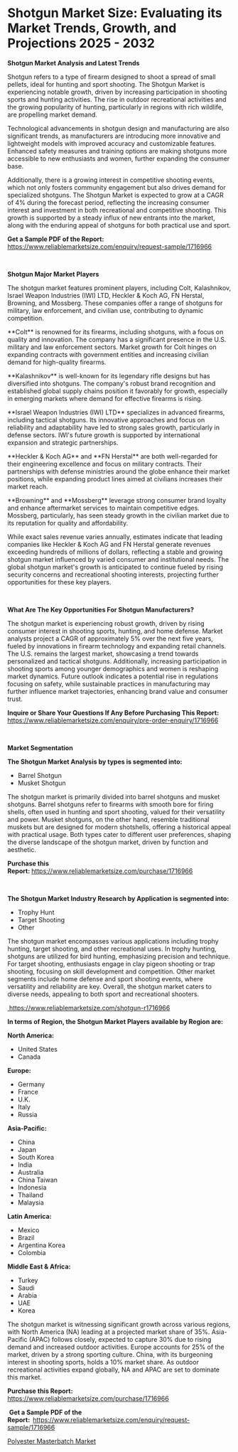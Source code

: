 <p><h1>Shotgun Market Size: Evaluating its Market Trends, Growth, and Projections 2025 - 2032</h1></p><p><strong>Shotgun Market Analysis and Latest Trends</strong></p>
<p><p>Shotgun refers to a type of firearm designed to shoot a spread of small pellets, ideal for hunting and sport shooting. The Shotgun Market is experiencing notable growth, driven by increasing participation in shooting sports and hunting activities. The rise in outdoor recreational activities and the growing popularity of hunting, particularly in regions with rich wildlife, are propelling market demand.</p><p>Technological advancements in shotgun design and manufacturing are also significant trends, as manufacturers are introducing more innovative and lightweight models with improved accuracy and customizable features. Enhanced safety measures and training options are making shotguns more accessible to new enthusiasts and women, further expanding the consumer base.</p><p>Additionally, there is a growing interest in competitive shooting events, which not only fosters community engagement but also drives demand for specialized shotguns. The Shotgun Market is expected to grow at a CAGR of 4% during the forecast period, reflecting the increasing consumer interest and investment in both recreational and competitive shooting. This growth is supported by a steady influx of new entrants into the market, along with the enduring appeal of shotguns for both practical use and sport.</p></p>
<p><strong>Get a Sample PDF of the Report:&nbsp;</strong> <a href="https://www.reliablemarketsize.com/enquiry/request-sample/1716966?utm_campaign=3029&utm_medium=2&utm_source=Github&utm_content=ia&utm_term=25032025&utm_id=shotgun">https://www.reliablemarketsize.com/enquiry/request-sample/1716966</a></p>
<p>&nbsp;</p>
<p><strong>Shotgun Major Market Players</strong></p>
<p><p>The shotgun market features prominent players, including Colt, Kalashnikov, Israel Weapon Industries (IWI) LTD, Heckler & Koch AG, FN Herstal, Browning, and Mossberg. These companies offer a range of shotguns for military, law enforcement, and civilian use, contributing to dynamic competition.</p><p>**Colt** is renowned for its firearms, including shotguns, with a focus on quality and innovation. The company has a significant presence in the U.S. military and law enforcement sectors. Market growth for Colt hinges on expanding contracts with government entities and increasing civilian demand for high-quality firearms.</p><p>**Kalashnikov** is well-known for its legendary rifle designs but has diversified into shotguns. The company's robust brand recognition and established global supply chains position it favorably for growth, especially in emerging markets where demand for effective firearms is rising.</p><p>**Israel Weapon Industries (IWI) LTD** specializes in advanced firearms, including tactical shotguns. Its innovative approaches and focus on reliability and adaptability have led to strong sales growth, particularly in defense sectors. IWI's future growth is supported by international expansion and strategic partnerships.</p><p>**Heckler & Koch AG** and **FN Herstal** are both well-regarded for their engineering excellence and focus on military contracts. Their partnerships with defense ministries around the globe enhance their market positions, while expanding product lines aimed at civilians increases their market reach.</p><p>**Browning** and **Mossberg** leverage strong consumer brand loyalty and enhance aftermarket services to maintain competitive edges. Mossberg, particularly, has seen steady growth in the civilian market due to its reputation for quality and affordability.</p><p>While exact sales revenue varies annually, estimates indicate that leading companies like Heckler & Koch AG and FN Herstal generate revenues exceeding hundreds of millions of dollars, reflecting a stable and growing shotgun market influenced by varied consumer and institutional needs. The global shotgun market's growth is anticipated to continue fueled by rising security concerns and recreational shooting interests, projecting further opportunities for these key players.</p></p>
<p>&nbsp;</p>
<p><strong>What Are The Key Opportunities For Shotgun Manufacturers?</strong></p>
<p><p>The shotgun market is experiencing robust growth, driven by rising consumer interest in shooting sports, hunting, and home defense. Market analysts project a CAGR of approximately 5% over the next five years, fueled by innovations in firearm technology and expanding retail channels. The U.S. remains the largest market, showcasing a trend towards personalized and tactical shotguns. Additionally, increasing participation in shooting sports among younger demographics and women is reshaping market dynamics. Future outlook indicates a potential rise in regulations focusing on safety, while sustainable practices in manufacturing may further influence market trajectories, enhancing brand value and consumer trust.</p></p>
<p><strong>Inquire or Share Your Questions If Any Before Purchasing This Report:</strong> <a href="https://www.reliablemarketsize.com/enquiry/pre-order-enquiry/1716966?utm_campaign=3029&utm_medium=2&utm_source=Github&utm_content=ia&utm_term=25032025&utm_id=shotgun">https://www.reliablemarketsize.com/enquiry/pre-order-enquiry/1716966</a></p>
<p>&nbsp;</p>
<p><strong>Market Segmentation</strong></p>
<p><strong>The Shotgun Market Analysis by types is segmented into:</strong></p>
<p><ul><li>Barrel Shotgun</li><li>Musket Shotgun</li></ul></p>
<p><p>The shotgun market is primarily divided into barrel shotguns and musket shotguns. Barrel shotguns refer to firearms with smooth bore for firing shells, often used in hunting and sport shooting, valued for their versatility and power. Musket shotguns, on the other hand, resemble traditional muskets but are designed for modern shotshells, offering a historical appeal with practical usage. Both types cater to different user preferences, shaping the diverse landscape of the shotgun market, driven by function and aesthetic.</p></p>
<p><strong>Purchase this Report:&nbsp;</strong><a href="https://www.reliablemarketsize.com/purchase/1716966?utm_campaign=3029&utm_medium=2&utm_source=Github&utm_content=ia&utm_term=25032025&utm_id=shotgun">https://www.reliablemarketsize.com/purchase/1716966</a></p>
<p>&nbsp;</p>
<p><strong>The Shotgun Market Industry Research by Application is segmented into:</strong></p>
<p><ul><li>Trophy Hunt</li><li>Target Shooting</li><li>Other</li></ul></p>
<p><p>The shotgun market encompasses various applications including trophy hunting, target shooting, and other recreational uses. In trophy hunting, shotguns are utilized for bird hunting, emphasizing precision and technique. For target shooting, enthusiasts engage in clay pigeon shooting or trap shooting, focusing on skill development and competition. Other market segments include home defense and sport shooting events, where versatility and reliability are key. Overall, the shotgun market caters to diverse needs, appealing to both sport and recreational shooters.</p></p>
<p><a href="https://www.reliablemarketsize.com/shotgun-r1716966?utm_campaign=3029&utm_medium=2&utm_source=Github&utm_content=ia&utm_term=25032025&utm_id=shotgun">&nbsp;https://www.reliablemarketsize.com/shotgun-r1716966</a></p>
<p><strong>In terms of Region, the Shotgun Market Players available by Region are:</strong></p>
<p>
    <p> <strong> North America: </strong>
        <ul>
            <li>United States</li>
            <li>Canada</li>
        </ul>
        </p> 
    <p> <strong> Europe: </strong>
        <ul>
            <li>Germany</li>
            <li>France</li>
            <li>U.K.</li>
            <li>Italy</li>
            <li>Russia</li>
        </ul>
        </p> 
    <p> <strong> Asia-Pacific: </strong>
        <ul>
            <li>China</li>
            <li>Japan</li>
            <li>South Korea</li>
            <li>India</li>
            <li>Australia</li>
            <li>China Taiwan</li>
            <li>Indonesia</li>
            <li>Thailand</li>
            <li>Malaysia</li>
        </ul>
        </p> 
    <p> <strong> Latin America: </strong>
        <ul>
            <li>Mexico</li>
            <li>Brazil</li>
            <li>Argentina Korea</li>
            <li>Colombia</li>
        </ul>
        </p> 
    <p> <strong> Middle East & Africa: </strong>
        <ul>
            <li>Turkey</li>
            <li>Saudi</li>
            <li>Arabia</li>
            <li>UAE</li>
            <li>Korea</li>
        </ul>
    </p>
    </p>
<p><p>The shotgun market is witnessing significant growth across various regions, with North America (NA) leading at a projected market share of 35%. Asia-Pacific (APAC) follows closely, expected to capture 30% due to rising demand and increased outdoor activities. Europe accounts for 25% of the market, driven by a strong sporting culture. China, with its burgeoning interest in shooting sports, holds a 10% market share. As outdoor recreational activities expand globally, NA and APAC are set to dominate this market.</p></p>
<p><strong>Purchase this Report: </strong><a href="https://www.reliablemarketsize.com/purchase/1716966?utm_campaign=3029&utm_medium=2&utm_source=Github&utm_content=ia&utm_term=25032025&utm_id=shotgun">https://www.reliablemarketsize.com/purchase/1716966</a></p>
<p>&nbsp;<strong>Get a Sample PDF of the Report:&nbsp;&nbsp;</strong><a href="https://www.reliablemarketsize.com/enquiry/request-sample/1716966?utm_campaign=3029&utm_medium=2&utm_source=Github&utm_content=ia&utm_term=25032025&utm_id=shotgun">https://www.reliablemarketsize.com/enquiry/request-sample/1716966</a></p>
<p><strong></strong></p>
<p><p><a href="https://github.com/shewlisapsai/Market-Research-Report-List-1/blob/main/polyester-masterbatch-market.md?utm_campaign=3029&utm_medium=2&utm_source=Github&utm_content=ia&utm_term=25032025&utm_id=shotgun">Polyester Masterbatch Market</a></p></p>